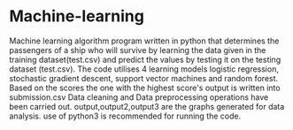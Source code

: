 # Machine-learning

Machine learning algorithm program written in python that determines the passengers of a ship who will survive by learning the data given in the training dataset(test.csv) and predict the values by testing it on the testing dataset (test.csv).
The code utilises 4 learning models logistic regression, stochastic gradient descent, support vector machines and random forest. Based on the scores the one with the highest score's output is written into submission.csv
Data cleaning and Data preprocessing operations have been carried out. output,output2,output3 are the graphs generated for data analysis.
use of python3 is recommended for running the code.
